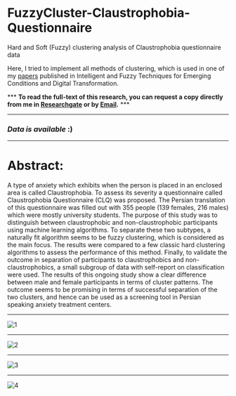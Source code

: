 
# FuzzyCluster-Claustrophobia-Questionnaire
Hard and Soft (Fuzzy) clustering analysis of Claustrophobia questionnaire data


Here, I tried to implement all methods of clustering, which is used in one of my [papers](https://link.springer.com/chapter/10.1007/978-3-030-85626-7_2) published in Intelligent and Fuzzy Techniques for Emerging Conditions and Digital Transformation.

*** **To read the full-text of this research, you can request a copy directly from me in [Researchgate](https://www.researchgate.net/publication/354278285_Fuzzy_Cluster_analysis_of_Claustrophobia_questionnaire_data_in_Iranian_male_and_female_educated_populations) or by [Email](shosseini22@ku.edu.tr).** ***

------------------------------------------------------------------------------------------------
### ***Data is available*** :)
------------------------------------------------------------------------------------------------

# Abstract:
A type of anxiety which exhibits when the person is placed in an enclosed area is called Claustrophobia. To assess its severity a questionnaire called Claustrophobia Questionnaire (CLQ) was proposed. The Persian translation of this questionnaire was filled out with 355 people (139 females, 216 males) which were mostly university students. The purpose of this study was to distinguish between claustrophobic and non-claustrophobic participants using machine learning algorithms. To separate these two subtypes, a naturally fit algorithm seems to be fuzzy clustering, which is considered as the main focus. The results were compared to a few classic hard clustering algorithms to assess the performance of this method. Finally, to validate the outcome in separation of participants to claustrophobics and non-claustrophobics, a small subgroup of data with self-report on classification were used. The results of this ongoing study show a clear difference between male and female participants in terms of cluster patterns. The outcome seems to be promising in terms of successful separation of the two clusters, and hence can be used as a screening tool in Persian speaking anxiety treatment centers.

------------------------------------------------------------------------------------------------

![1](https://github.com/AmirTabatabaei-git/FuzzyCluster-Claustrophobia-Questionnaire/assets/132440248/36e4a9de-8f72-4812-808e-281f1689139c)

------------------------------------------------------------------------------------------------

![2](https://github.com/AmirTabatabaei-git/FuzzyCluster-Claustrophobia-Questionnaire/assets/132440248/e5f16417-4ab6-49b7-a238-3460ec54c45a)

------------------------------------------------------------------------------------------------

![3](https://github.com/AmirTabatabaei-git/FuzzyCluster-Claustrophobia-Questionnaire/assets/132440248/ae3a880e-c57a-4e26-ba42-7a0e0df0cf03)

------------------------------------------------------------------------------------------------

![4](https://github.com/AmirTabatabaei-git/FuzzyCluster-Claustrophobia-Questionnaire/assets/132440248/1d96616a-8462-4261-bd68-1b5f589305bc)

